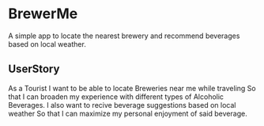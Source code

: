 # BrewerMe
A simple app to locate the nearest brewery and recommend beverages based on local weather.


## UserStory

As a Tourist
I want to be able to locate Breweries near me while traveling
So that I can broaden my experience with different types of Alcoholic Beverages.
I also want to recive beverage suggestions based on local weather
So that I can maximize my personal enjoyment of said beverage.
